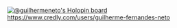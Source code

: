 [![@guilhermeneto's Holopin board](https://holopin.me/guilhermeneto)](https://holopin.io/@guilhermeneto)
https://www.credly.com/users/guilherme-fernandes-neto

